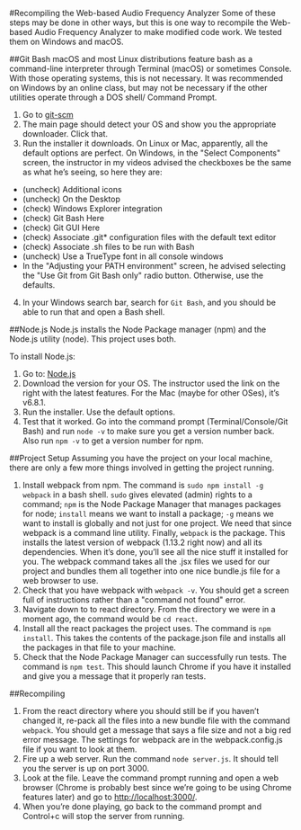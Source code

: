 #Recompiling the Web-based Audio Frequency Analyzer
Some of these steps may be done in other ways, but this is one way to recompile
the Web-based Audio Frequency Analyzer to make modified code work. We tested
them on Windows and macOS.

##Git Bash
macOS and most Linux distributions feature bash as a command-line interpreter
through Terminal (macOS) or sometimes Console. With those operating systems,
this is not necessary. It was recommended on Windows by an online class, but
may not be necessary if the other utilities operate through a DOS shell/
Command Prompt.

1. Go to [git-scm](https://git-scm.com)
2. The main page should detect your OS and show you the appropriate downloader.
Click that.
3. Run the installer it downloads. On Linux or Mac, apparently, all the default
options are perfect. On Windows, in the "Select Components" screen, the
instructor in my videos advised the checkboxes be the same as what he’s seeing,
so here they are:
* (uncheck) Additional icons
* (uncheck) On the Desktop
* (check) Windows Explorer integration
* (check) Git Bash Here
* (check) Git GUI Here
* (check) Associate .git* configuration files with the default text editor
* (check) Associate .sh files to be run with Bash
* (uncheck) Use a TrueType font in all console windows
* In the "Adjusting your PATH environment" screen, he advised selecting the
"Use Git from Git Bash only" radio button. Otherwise, use the defaults.
4. In your Windows search bar, search for `Git Bash`, and you should be able
to run that and open a Bash shell.

##Node.js
Node.js installs the Node Package manager (npm) and the Node.js utility (node).
This project uses both.

To install Node.js:

1. Go to: [Node.js](https://nodejs.org/)
2. Download the version for your OS. The instructor used the link on the right
with the latest features. For the Mac (maybe for other OSes), it’s v6.8.1.
3. Run the installer. Use the default options.
4. Test that it worked. Go into the command prompt (Terminal/Console/Git Bash)
and run `node -v` to make sure you get a version number back. Also run `npm -v`
to get a version number for npm.

##Project Setup
Assuming you have the project on your local machine, there are only a few more
things involved in getting the project running.

1. Install webpack from npm. The command is `sudo npm install -g webpack` in
a bash shell. `sudo` gives elevated (admin) rights to a command; `npm` is the
Node Package Manager that manages packages for node; `install` means we want to
install a package; `-g` means we want to install is globally and not just for
one project. We need that since webpack is a command line utility. Finally,
`webpack` is the package. This installs the latest version of webpack (1.13.2
right now) and all its dependencies. When it’s done, you’ll see all the nice
stuff it installed for you. The webpack command takes all the .jsx files we
used for our project and bundles them all together into one nice bundle.js file
for a web browser to use.
2. Check that you have webpack with `webpack -v`. You should get a screen full
of instructions rather than a "command not found" error.
3. Navigate down to to react directory. From the directory we were in a moment
ago, the command would be `cd react`.
4. Install all the react packages the project uses. The command is `npm
install`. This takes the contents of the package.json file and installs all the
packages in that file to your machine.
5. Check that the Node Package Manager can successfully run tests. The command
is `npm test`. This should launch Chrome if you have it installed and give you
a message that it properly ran tests.

##Recompiling
1. From the react directory where you should still be if you haven’t changed
it, re-pack all the files into a new bundle file with the command `webpack`.
You should get a message that says a file size and not a big red error message.
The settings for webpack are in the webpack.config.js file if you want to look
at them.
2. Fire up a web server. Run the command `node server.js`. It should tell you
the server is up on port 3000.
3. Look at the file. Leave the command prompt running and open a web browser
(Chrome is probably best since we’re going to be using Chrome features later)
and go to [http://localhost:3000/](http://localhost:3000/).
4. When you’re done playing, go back to the command prompt and Control+c will
stop the server from running.
